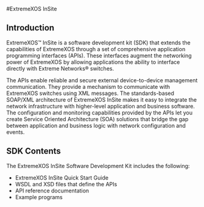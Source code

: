 #ExtremeXOS InSite

## Introduction
ExtremeXOS&trade; InSite is a software development kit (SDK) that extends the capabilities of ExtremeXOS through a set of comprehensive application programming interfaces (APIs). These interfaces augment the networking power of ExtremeXOS by allowing applications the ability to interface directly with Extreme Networks&reg; switches.

The APIs enable reliable and secure external device-to-device management communication. They provide a mechanism to communicate with ExtremeXOS switches using XML messages. The standards-based SOAP/XML architecture of ExtremeXOS InSite makes it easy to integrate the network infrastructure with higher-level application and business software. The configuration and monitoring capabilities provided by the APIs let you create Service Oriented Architecture (SOA) solutions that bridge the gap between application and business logic with network configuration and events.

## SDK Contents
The ExtremeXOS InSite Software Development Kit includes the following:

* ExtremeXOS InSite Quick Start Guide
* WSDL and XSD files that define the APIs
* API reference documentation
* Example programs

